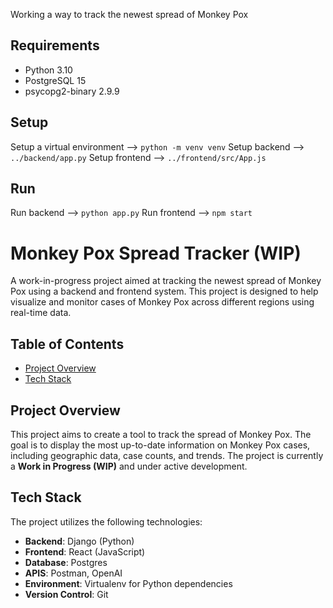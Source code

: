 Working a way to track the newest spread of Monkey Pox

## Requirements

- Python 3.10
- PostgreSQL 15
- psycopg2-binary 2.9.9


## Setup

Setup a virtual environment --> `python -m venv venv`
Setup backend --> `../backend/app.py` 
Setup frontend --> `../frontend/src/App.js` 

## Run

Run backend --> `python app.py`
Run frontend --> `npm start`

# Monkey Pox Spread Tracker (WIP)

A work-in-progress project aimed at tracking the newest spread of Monkey Pox using a backend and frontend system. This project is designed to help visualize and monitor cases of Monkey Pox across different regions using real-time data.

## Table of Contents
- [Project Overview](#project-overview)
- [Tech Stack](#tech-stack)

## Project Overview

This project aims to create a tool to track the spread of Monkey Pox. The goal is to display the most up-to-date information on Monkey Pox cases, including geographic data, case counts, and trends. The project is currently a **Work in Progress (WIP)** and under active development.

## Tech Stack

The project utilizes the following technologies:

- **Backend**: Django (Python)
- **Frontend**: React (JavaScript)
- **Database**: Postgres
- **APIS**: Postman, OpenAI
- **Environment**: Virtualenv for Python dependencies
- **Version Control**: Git

